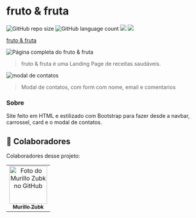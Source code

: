 # fruto & fruta

![GitHub repo size](https://img.shields.io/github/repo-size/MZubk/fruto-fruta?style=for-the-badge)
![GitHub language count](https://img.shields.io/github/languages/count/MZubk/fruto-fruta?style=for-the-badge)
<img src="https://img.shields.io/badge/HTML5-E34F26?style=for-the-badge&logo=html5&logoColor=white" />
<img src="https://img.shields.io/badge/Bootstrap-563D7C?style=for-the-badge&logo=bootstrap&logoColor=white"/>



<a href="https://fruto-fruta-two.vercel.app/">fruto & fruta</a>

<img src="https://user-images.githubusercontent.com/69257259/262417219-5d1629df-e83b-4643-ae2c-eba600e91dcc.png" alt="Página completa do fruto & fruta">

> fruto & fruta é uma Landing Page de receitas saudáveis.

<img src="https://user-images.githubusercontent.com/69257259/262417368-f29f649a-bd9a-4500-99ee-5fe932300ab0.png" alt="modal de contatos">

> Modal de contatos, com form com nome, email e comentarios

### Sobre

Site feito em HTML e estilizado com Bootstrap para fazer desde a navbar, carrossel, card e o modal de contatos.

## 🤝 Colaboradores

Colaboradores desse projeto:

<table>
  <tr>
    <td align="center">
      <a href="#">
        <img src="https://github.com/mzubk.png" width="100px;" alt="Foto do Murillo Zubk no GitHub"/><br>
        <sub>
          <b>Murillo Zubk</b>
        </sub>
      </a>
    </td>    
  </tr>
</table>
